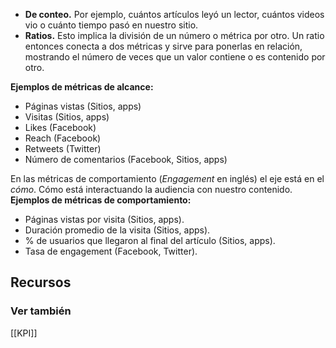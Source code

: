 -   **De conteo.** Por ejemplo, cuántos artículos leyó un lector, cuántos videos vio o cuánto tiempo pasó en nuestro sitio.
-   **Ratios.** Esto implica la división de un número o métrica por otro. Un ratio entonces conecta a dos métricas y sirve para ponerlas en relación, mostrando el número de veces que un valor contiene o es contenido por otro.

**Ejemplos de métricas de alcance:**
-   Páginas vistas (Sitios, apps)
-   Visitas (Sitios, apps)
-   Likes (Facebook)
-   Reach (Facebook)
-   Retweets (Twitter)
-   Número de comentarios (Facebook, Sitios, apps)

En las métricas de comportamiento (_Engagement_ en inglés) el eje está en el _cómo_. Cómo está interactuando la audiencia con nuestro contenido.
**Ejemplos de métricas de comportamiento:**

-   Páginas vistas por visita (Sitios, apps).
-   Duración promedio de la visita (Sitios, apps).
-   % de usuarios que llegaron al final del artículo (Sitios, apps).
-   Tasa de engagement (Facebook, Twitter).

## Recursos
### Ver también
[[KPI]]
